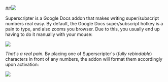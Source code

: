 ##![](http://i.imgur.com/mNqVnER.png)

Superscripter is a Google Docs addon that makes writing super/subscript numbers real easy. By default, the Google Docs super/subscript hotkey is a pain to type, and also zooms you browser. Due to this, you usually end up having to do it manually with your mouse:


![](http://i.imgur.com/9xChhVs.gif)

*That's a real pain.* By placing one of Superscripter's (*fully rebindable*) characters in front of any numbers, the addon will format them accordingly upon activation:


![](http://i.imgur.com/6umahU1.gif)